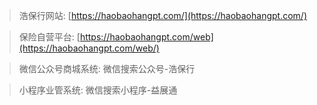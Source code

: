 > 浩保行网站: [https://haobaohangpt.com/](https://haobaohangpt.com/)

> 保险自营平台: [https://haobaohangpt.com/web](https://haobaohangpt.com/web/)

> 微信公众号商城系统: 微信搜索公众号-浩保行

> 小程序业管系统: 微信搜索小程序-益展通
